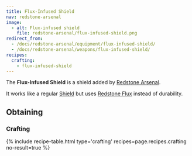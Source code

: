 ```yaml
---
title: Flux-Infused Shield
nav: redstone-arsenal
image:
  - alt: Flux-infused shield
    file: redstone-arsenal/flux-infused-shield.png
redirect_from:
  - /docs/redstone-arsenal/equipment/flux-infused-shield/
  - /docs/redstone-arsenal/weapons/flux-infused-shield/
recipes:
  crafting:
    - flux-infused-shield
---
```


The **Flux-Infused Shield** is a shield added by [Redstone
Arsenal](/docs/redstone-arsenal/).

It works like a regular [Shield](https://minecraft.gamepedia.com/Shield) but
uses [Redstone Flux](/docs/redstone-flux/) instead of durability.


Obtaining
---------

### Crafting
{% include recipe-table.html type='crafting' recipes=page.recipes.crafting no-result=true %}
